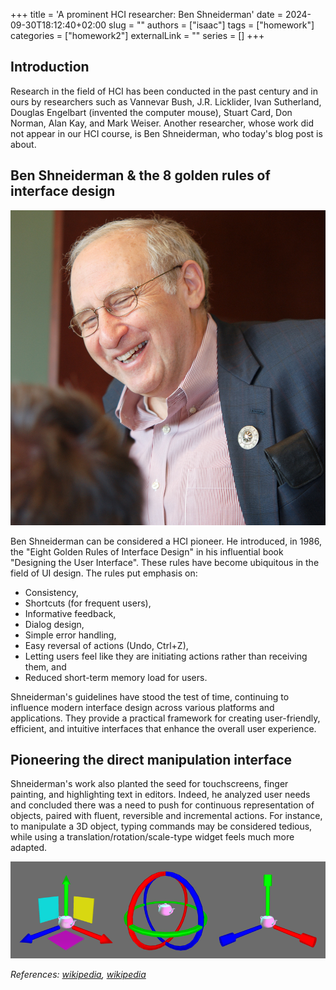 +++
title = 'A prominent HCI researcher: Ben Shneiderman'
date = 2024-09-30T18:12:40+02:00
slug = ""
authors = ["isaac"]
tags = ["homework"]
categories = ["homework2"]
externalLink = ""
series = []
+++

## Introduction

Research in the field of HCI has been conducted in the past century and in ours by researchers such as Vannevar Bush, J.R. Licklider, Ivan Sutherland, Douglas Engelbart (invented the computer mouse), Stuart Card, Don Norman, Alan Kay, and Mark Weiser. Another researcher, whose work did not appear in our HCI course, is Ben Shneiderman, who today's blog post is about.

## Ben Shneiderman & the 8 golden rules of interface design

![Ben Shneiderman in 2011 (64)](images/shneid.jpg)

Ben Shneiderman can be considered a HCI pioneer. He introduced, in 1986, the "Eight Golden Rules of Interface Design" in his influential book "Designing the User Interface". These rules have become ubiquitous in the field of UI design. The rules put emphasis on:

* Consistency,
* Shortcuts (for frequent users), 
* Informative feedback, 
* Dialog design,
* Simple error handling, 
* Easy reversal of actions (Undo, Ctrl+Z),
* Letting users feel like they are initiating actions rather than receiving them, and 
* Reduced short-term memory load for users. 

Shneiderman's guidelines have stood the test of time, continuing to influence modern interface design across various platforms and applications. They provide a practical framework for creating user-friendly, efficient, and intuitive interfaces that enhance the overall user experience.

## Pioneering the direct manipulation interface

Shneiderman's work also planted the seed for touchscreens, finger painting, and highlighting text in editors. Indeed, he analyzed user needs and concluded there was a need to push for continuous representation of objects, paired with fluent, reversible and incremental actions. 
For instance, to manipulate a 3D object, typing commands may be considered tedious, while using a translation/rotation/scale-type widget feels much more adapted.

![Loc/Rot/Scale Widget](images/widget.png)

_References: [wikipedia](https://en.wikipedia.org/wiki/Direct_manipulation_interface), [wikipedia](https://en.wikipedia.org/wiki/Ben_Shneiderman)_